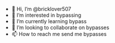 - 👋 Hi, I’m @bricklover507
- 👀 I’m interested in bypassing
- 🌱 I’m currently learning bypass
- 💞️ I’m looking to collaborate on bypasses
- 📫 How to reach me send me bypasses

<!---
bricklover507/bricklover507 is a ✨ special ✨ repository because its `README.md` (this file) appears on your GitHub profile.
You can click the Preview link to take a look at your changes.
--->
